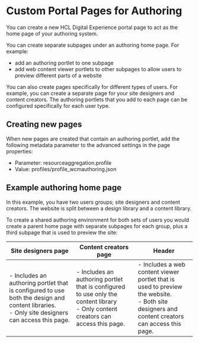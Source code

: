# Custom Portal Pages for Authoring

You can create a new HCL Digital Experience portal page to act as the home page of your authoring system.

You can create separate subpages under an authoring home page. For example:

-   add an authoring portlet to one subpage
-   add web content viewer portlets to other subpages to allow users to preview different parts of a website

You can also create pages specifically for different types of users. For example, you can create a separate page for your site designers and content creators. The authoring portlets that you add to each page can be configured specifically for each user type.

## Creating new pages

When new pages are created that contain an authoring portlet, add the following metadata parameter to the advanced settings in the page properties:

-   Parameter: resourceaggregation.profile
-   Value: profiles/profile_wcmauthoring.json

## Example authoring home page

In this example, you have two users groups; site designers and content creators. The website is split between a design library and a content library.

To create a shared authoring environment for both sets of users you would create a parent home page with separate subpages for each group, plus a third subpage that is used to preview the site:

|Site designers page|Content creators page|Header|
|-------------------|---------------------|------|
|-   Includes an authoring portlet that is configured to use both the design and content libraries.<br> -   Only site designers can access this page.|-   Includes an authoring portlet that is configured to use only the content library <br> -   Only content creators can access this page.|-   Includes a web content viewer portlet that is used to preview the website.<br> -   Both site designers and content creators can access this page.|


